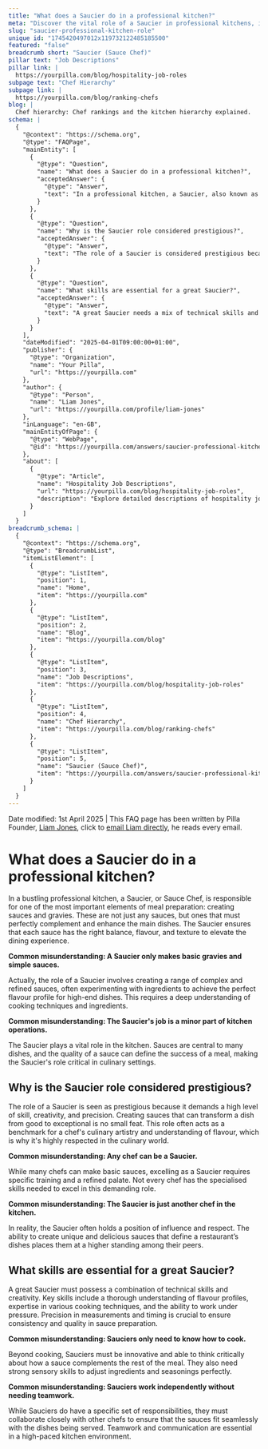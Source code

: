 ```yaml
---
title: "What does a Saucier do in a professional kitchen?"
meta: "Discover the vital role of a Saucier in professional kitchens, including their responsibilities in crafting complex sauces and the skills required for this prestigious position."
slug: "saucier-professional-kitchen-role"
unique id: "1745420497012x119732122485185500"
featured: "false"
breadcrumb short: "Saucier (Sauce Chef)"
pillar text: "Job Descriptions"
pillar link: |
  https://yourpilla.com/blog/hospitality-job-roles
subpage text: "Chef Hierarchy"
subpage link: |
  https://yourpilla.com/blog/ranking-chefs
blog: |
  Chef hierarchy: Chef rankings and the kitchen hierarchy explained.
schema: |
  {
    "@context": "https://schema.org",
    "@type": "FAQPage",
    "mainEntity": [
      {
        "@type": "Question",
        "name": "What does a Saucier do in a professional kitchen?",
        "acceptedAnswer": {
          "@type": "Answer",
          "text": "In a professional kitchen, a Saucier, also known as a Sauce Chef, is crucial for preparing sauces and gravies that complement main dishes. They focus on achieving the right balance, flavour, and texture for each sauce to enhance the dining experience. Moreover, a Saucier's role involves creating a variety of complex sauces and is vital for the overall success of kitchen operations."
        }
      },
      {
        "@type": "Question",
        "name": "Why is the Saucier role considered prestigious?",
        "acceptedAnswer": {
          "@type": "Answer",
          "text": "The role of a Saucier is considered prestigious because it requires a high level of skill, creativity, and precision. They are responsible for creating sauces that elevate a dish from good to exceptional, often serving as a benchmark for a chef's culinary artistry and flavour understanding."
        }
      },
      {
        "@type": "Question",
        "name": "What skills are essential for a great Saucier?",
        "acceptedAnswer": {
          "@type": "Answer",
          "text": "A great Saucier needs a mix of technical skills and creativity, including an in-depth understanding of flavour profiles, cooking techniques, and the ability to work under pressure. They must also possess strong sensory skills to fine-tune ingredients and seasonings, and the ability to work well with other chefs is crucial."
        }
      }
    ],
    "dateModified": "2025-04-01T09:00:00+01:00",
    "publisher": {
      "@type": "Organization",
      "name": "Your Pilla",
      "url": "https://yourpilla.com"
    },
    "author": {
      "@type": "Person",
      "name": "Liam Jones",
      "url": "https://yourpilla.com/profile/liam-jones"
    },
    "inLanguage": "en-GB",
    "mainEntityOfPage": {
      "@type": "WebPage",
      "@id": "https://yourpilla.com/answers/saucier-professional-kitchen-role"
    },
    "about": [
      {
        "@type": "Article",
        "name": "Hospitality Job Descriptions",
        "url": "https://yourpilla.com/blog/hospitality-job-roles",
        "description": "Explore detailed descriptions of hospitality job roles including duties and tasks, helping businesses decide on specific roles."
      }
    ]
  }
breadcrumb_schema: |
  {
    "@context": "https://schema.org",
    "@type": "BreadcrumbList",
    "itemListElement": [
      {
        "@type": "ListItem",
        "position": 1,
        "name": "Home",
        "item": "https://yourpilla.com"
      },
      {
        "@type": "ListItem",
        "position": 2,
        "name": "Blog",
        "item": "https://yourpilla.com/blog"
      },
      {
        "@type": "ListItem",
        "position": 3,
        "name": "Job Descriptions",
        "item": "https://yourpilla.com/blog/hospitality-job-roles"
      },
      {
        "@type": "ListItem",
        "position": 4,
        "name": "Chef Hierarchy",
        "item": "https://yourpilla.com/blog/ranking-chefs"
      },
      {
        "@type": "ListItem",
        "position": 5,
        "name": "Saucier (Sauce Chef)",
        "item": "https://yourpilla.com/answers/saucier-professional-kitchen-role"
      }
    ]
  }
---
```


Date modified: 1st April 2025 | This FAQ page has been written by Pilla Founder, [Liam Jones](https://yourpilla.com/profile/liam-jones), click to [email Liam directly](https://mailto:liam@yourpilla.com), he reads every email.

# What does a Saucier do in a professional kitchen?

In a bustling professional kitchen, a Saucier, or Sauce Chef, is responsible for one of the most important elements of meal preparation: creating sauces and gravies. These are not just any sauces, but ones that must perfectly complement and enhance the main dishes. The Saucier ensures that each sauce has the right balance, flavour, and texture to elevate the dining experience.

**Common misunderstanding: A Saucier only makes basic gravies and simple sauces.**

Actually, the role of a Saucier involves creating a range of complex and refined sauces, often experimenting with ingredients to achieve the perfect flavour profile for high-end dishes. This requires a deep understanding of cooking techniques and ingredients.

**Common misunderstanding: The Saucier's job is a minor part of kitchen operations.**

The Saucier plays a vital role in the kitchen. Sauces are central to many dishes, and the quality of a sauce can define the success of a meal, making the Saucier's role critical in culinary settings.

## Why is the Saucier role considered prestigious?

The role of a Saucier is seen as prestigious because it demands a high level of skill, creativity, and precision. Creating sauces that can transform a dish from good to exceptional is no small feat. This role often acts as a benchmark for a chef's culinary artistry and understanding of flavour, which is why it's highly respected in the culinary world.

**Common misunderstanding: Any chef can be a Saucier.**

While many chefs can make basic sauces, excelling as a Saucier requires specific training and a refined palate. Not every chef has the specialised skills needed to excel in this demanding role.

**Common misunderstanding: The Saucier is just another chef in the kitchen.**

In reality, the Saucier often holds a position of influence and respect. The ability to create unique and delicious sauces that define a restaurant’s dishes places them at a higher standing among their peers.

## What skills are essential for a great Saucier?

A great Saucier must possess a combination of technical skills and creativity. Key skills include a thorough understanding of flavour profiles, expertise in various cooking techniques, and the ability to work under pressure. Precision in measurements and timing is crucial to ensure consistency and quality in sauce preparation.

**Common misunderstanding: Sauciers only need to know how to cook.**

Beyond cooking, Sauciers must be innovative and able to think critically about how a sauce complements the rest of the meal. They also need strong sensory skills to adjust ingredients and seasonings perfectly.

**Common misunderstanding: Sauciers work independently without needing teamwork.**

While Sauciers do have a specific set of responsibilities, they must collaborate closely with other chefs to ensure that the sauces fit seamlessly with the dishes being served. Teamwork and communication are essential in a high-paced kitchen environment.